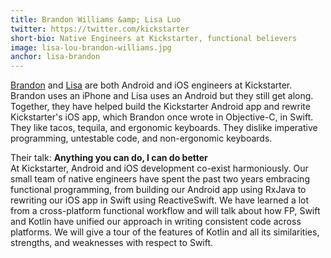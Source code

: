 ```yaml
---
title: Brandon Williams &amp; Lisa Luo
twitter: https://twitter.com/kickstarter
short-bio: Native Engineers at Kickstarter, functional believers
image: lisa-lou-brandon-williams.jpg
anchor: lisa-brandon
---
```


<p><a href="”https://twitter.com/mbrandonw”" target="”_blank”">Brandon</a> and <a href="”https://twitter.com/luoser”" target="”_blank”">Lisa</a> are both Android and iOS engineers at Kickstarter. Brandon uses an iPhone and Lisa uses an Android but they still get along. Together, they have helped build the Kickstarter Android app and rewrite Kickstarter&#39;s iOS app, which Brandon once wrote in Objective-C, in Swift. They like tacos, tequila, and ergonomic keyboards. They dislike imperative programming, untestable code, and non-ergonomic keyboards.</p>

<p>Their talk: <strong>Anything you can do, I can do better</strong><br/>
At Kickstarter, Android and iOS development co-exist harmoniously. Our small team of native engineers have spent the past two years embracing functional programming, from building our Android app using RxJava to rewriting our iOS app in Swift using ReactiveSwift. We have learned a lot from a cross-platform functional workflow and will talk about how FP, Swift and Kotlin have unified our approach in writing consistent code across platforms. We will give a tour of the features of Kotlin and all its similarities, strengths, and weaknesses with respect to Swift.</p>
